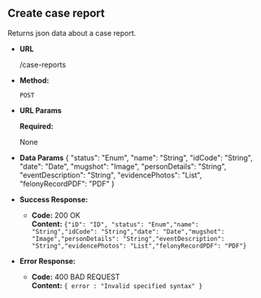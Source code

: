 **Create case report**
----
  Returns json data about a case report.

* **URL**

  /case-reports

* **Method:**

  `POST`
  
*  **URL Params**

   **Required:**
 
   None

* **Data Params**
    {
    "status": "Enum",
    "name": "String",
    "idCode": "String",
    "date": "Date",
    "mugshot": "Image",
    "personDetails": "String",
    "eventDescription": "String",
    "evidencePhotos": "List",
    "felonyRecordPDF": "PDF"
    }
  
* **Success Response:**

  * **Code:** 200 OK<br />
    **Content:** `{"iD": "ID", "status": "Enum","name": "String","idCode": "String","date": "Date","mugshot": "Image","personDetails": "String","eventDescription": "String","evidencePhotos": "List","felonyRecordPDF": "PDF"}`
 
* **Error Response:**

  * **Code:** 400 BAD REQUEST <br />
    **Content:** `{ error : "Invalid specified syntax" }`




